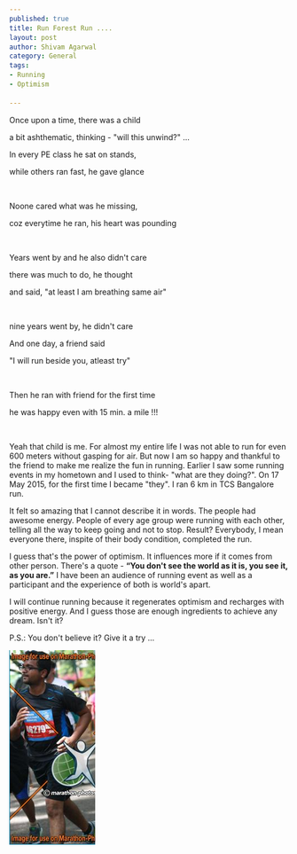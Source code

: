 ```yaml
--- 
published: true
title: Run Forest Run ....
layout: post
author: Shivam Agarwal
category: General
tags: 
- Running
- Optimism

---
```



Once upon a time, there was a child

a bit ashthematic, thinking - "will this unwind?"
...
<br />
<!-- more -->

In every PE class he sat on stands,

while others ran fast, he gave glance

<br />

Noone cared what was he missing,

coz everytime he ran, his heart was pounding

<br />


Years went by and he also didn't care

there was much to do, he thought

and said, "at least I am breathing same air"

<br />

nine years went by, he didn't care

And one day, a friend said

"I will run beside you, atleast try"

<br />

Then he ran with friend for the first time

he was happy even with 15 min. a mile !!!

<br />


Yeah that child is me. For almost my entire life I was not able to run for even 600 meters without gasping for air. But now I am so happy and thankful to the friend to make me realize the fun in running. Earlier I saw some running events in my hometown and I used to think- "what are they doing?". On 17 May 2015, for the first time I became "they". I ran 6 km in TCS Bangalore run. 

It felt so amazing that I cannot describe it in words. The people had awesome energy. People of every age group were running with each other, telling all the way to keep going and not to stop. Result? Everybody, I mean everyone there, inspite of their body condition, completed the run.

I guess that's the power of optimism. It influences more if it comes from other person. There's a quote - __“You don't see the world as it is, you see it, as you are.”__ I have been an audience of running event as well as a participant and the experience of both is world's apart. 

I will continue running because it regenerates optimism and recharges with positive energy. And I guess those are enough ingredients to achieve any dream. Isn't it? 

P.S.: You don't believe it? Give it a try ... 


<img src = "/images/running_pic.png"/>
